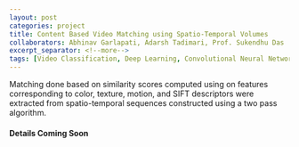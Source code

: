 ```yaml
---
layout: post
categories: project
title: Content Based Video Matching using Spatio-Temporal Volumes
collaborators: Abhinav Garlapati, Adarsh Tadimari, Prof. Sukendhu Das
excerpt_separator: <!--more-->
tags: [Video Classification, Deep Learning, Convolutional Neural Networks]
---
```

<article>
Matching done based on similarity scores computed using on features corresponding to color, texture, motion, and
SIFT descriptors were extracted from spatio-temporal sequences constructed using a two pass algorithm.
</article>
<!--more-->

<h4> Details Coming Soon </h4>
